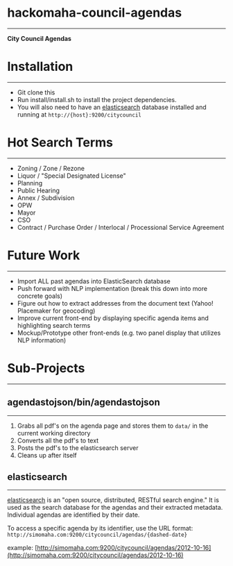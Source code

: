 # hackomaha-council-agendas
***

**City Council Agendas**

# Installation
***

- Git clone this
- Run install/install.sh to install the project dependencies.
- You will also need to have an [elasticsearch](http://www.elasticsearch.org) database installed and running at `http://{host}:9200/citycouncil`


# Hot Search Terms
***
- Zoning / Zone / Rezone
- Liquor / "Special Designated License"
- Planning
- Public Hearing
- Annex / Subdivision
- OPW
- Mayor
- CSO
- Contract / Purchase Order / Interlocal / Processional Service Agreement

# Future Work
***
- Import ALL past agendas into ElasticSearch database
- Push forward with NLP implementation (break this down into more concrete goals)
- Figure out how to extract addresses from the document text (Yahoo! Placemaker for geocoding)
- Improve current front-end by displaying specific agenda items and highlighting search terms
- Mockup/Prototype other front-ends (e.g. two panel display that utilizes NLP information)

# Sub-Projects
***

## agendastojson/bin/agendastojson
***
1. Grabs all pdf's on the agenda page and stores them to `data/` in the current working directory
2. Converts all the pdf's to text
3. Posts the pdf's to the elasticsearch server
4. Cleans up after itself

## elasticsearch
***

[elasticsearch](http://www.elasticsearch.org) is an "open source, distributed, RESTful search engine." It is used as the search database for the agendas and their extracted metadata.  Individual agendas are identified by their date.

To access a specific agenda by its identifier, use the URL format:
`http://simomaha.com:9200/citycouncil/agendas/{dashed-date}`

example:
[http://simomaha.com:9200/citycouncil/agendas/2012-10-16](http://simomaha.com:9200/citycouncil/agendas/2012-10-16)

